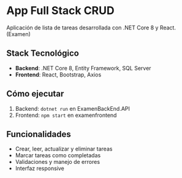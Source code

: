 # App Full Stack CRUD

Aplicación de lista de tareas desarrollada con .NET Core 8 y React. (Examen)

## Stack Tecnológico
- **Backend**: .NET Core 8, Entity Framework, SQL Server
- **Frontend**: React, Bootstrap, Axios

## Cómo ejecutar
1. Backend: `dotnet run` en ExamenBackEnd.API
2. Frontend: `npm start` en examenfrontend

## Funcionalidades
- Crear, leer, actualizar y eliminar tareas
- Marcar tareas como completadas
- Validaciones y manejo de errores
- Interfaz responsive
